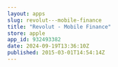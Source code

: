 ```yaml
---
layout: apps
slug: revolut---mobile-finance
title: "Revolut - Mobile Finance"
store: apple
app_id: 932493382
date: 2024-09-19T13:36:10Z
published: 2015-03-01T14:54:14Z
---
```

